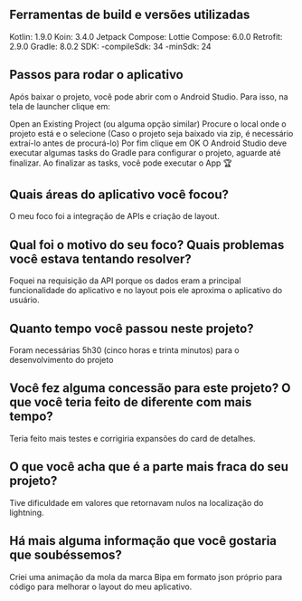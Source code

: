 ## Ferramentas de build e versões utilizadas
Kotlin: 1.9.0
Koin: 3.4.0
Jetpack Compose:
Lottie Compose: 6.0.0
Retrofit: 2.9.0
Gradle: 8.0.2
SDK:
-compileSdk: 34
-minSdk: 24

## Passos para rodar o aplicativo
Após baixar o projeto, você pode abrir com o Android Studio. Para isso, na tela de launcher clique em:

Open an Existing Project (ou alguma opção similar) Procure o local onde o projeto está e o selecione (Caso o projeto seja baixado via zip, é necessário extraí-lo antes de procurá-lo) Por fim clique em OK O Android Studio deve executar algumas tasks do Gradle para configurar o projeto, aguarde até finalizar. Ao finalizar as tasks, você pode executar o App 🏆

## Quais áreas do aplicativo você focou?
O meu foco foi a integração de APIs e criação de layout.

## Qual foi o motivo do seu foco? Quais problemas você estava tentando resolver?
Foquei na requisição da API porque os dados eram a principal funcionalidade do aplicativo e no layout pois ele aproxima o aplicativo do usuário.

## Quanto tempo você passou neste projeto?
Foram necessárias 5h30 (cinco horas e trinta minutos) para o desenvolvimento do projeto

## Você fez alguma concessão para este projeto? O que você teria feito de diferente com mais tempo?
Teria feito mais testes e corrigiria expansões do card de detalhes.

## O que você acha que é a parte mais fraca do seu projeto?
Tive dificuldade em valores que retornavam nulos na localização do lightning.

## Há mais alguma informação que você gostaria que soubéssemos?
Criei uma animação da mola da marca Bipa em formato json próprio para código para melhorar o layout do meu aplicativo.
